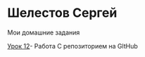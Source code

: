

# Шелестов Сергей
Мои домашние задания

[Урок 12](https://shelestovser.github.io/lesson_12/ "Моя готовая домашка")- Работа С репозиторием на GltHub
